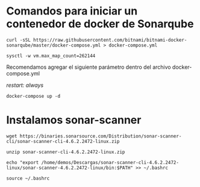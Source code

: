 # Comandos para iniciar un contenedor de docker de Sonarqube 
`curl -sSL https://raw.githubusercontent.com/bitnami/bitnami-docker-sonarqube/master/docker-compose.yml > docker-compose.yml`

`sysctl -w vm.max_map_count=262144`

Recomendamos agregar el siguiente parámetro dentro del archivo docker-compose.yml

*restart: always*

`docker-compose up -d`

# Instalamos sonar-scanner
`wget https://binaries.sonarsource.com/Distribution/sonar-scanner-cli/sonar-scanner-cli-4.6.2.2472-linux.zip`

`unzip sonar-scanner-cli-4.6.2.2472-linux.zip`

`echo "export /home/demos/Descargas/sonar-scanner-cli-4.6.2.2472-linux/sonar-scanner-4.6.2.2472-linux/bin:$PATH" >> ~/.bashrc`

`source ~/.bashrc`
